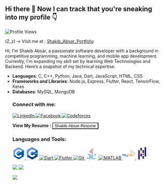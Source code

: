 <h2>Hi there 👋 Now I can track that you're sneaking into my profile 👇</h2>
<img src="https://komarev.com/ghpvc/?username=sabsar42&color=blueviolet" alt="Profile Views" />

<p>(Z_z) -> Visit me at :  
<a href="https://sabsar42.github.io/Absar-s-Portfolio-Website/" target="_blank">Shakib_Absar_Portfolio</a></p>

<p>Hi, I'm Shakib Absar, a passionate software developer with a background in competitive programming, machine learning, and mobile app development. Currently, I'm expanding my skill set by learning Web Technologies and Backend. Here’s a snapshot of my technical expertise:</p>

<ul>
  <li><strong>Languages</strong>: C, C++, Python, Java, Dart, JavaScript, HTML, CSS</li>
  <li><strong>Frameworks and Libraries</strong>: Node.js, Express, Flutter, React, TensorFlow, Keras</li>
  <li><strong>Databases</strong>: MySQL, MongoDB</li>


<h3 align="left">Connect with me:</h3>
<p align="left">
  <a href="https://www.linkedin.com/in/shakib-absar-/" target="blank">
    <img align="center" src="https://raw.githubusercontent.com/rahuldkjain/github-profile-readme-generator/master/src/images/icons/Social/linked-in-alt.svg" alt="LinkedIn" height="30" width="40" />
  </a>
  <a href="https://www.facebook.com/shakib.senpai/" target="blank">
    <img align="center" src="https://raw.githubusercontent.com/rahuldkjain/github-profile-readme-generator/master/src/images/icons/Social/facebook.svg" alt="Facebook" height="30" width="40" />
  </a>
  <a href="https://codeforces.com/profile/SABSAR_42" target="blank">
    <img align="center" src="https://raw.githubusercontent.com/rahuldkjain/github-profile-readme-generator/master/src/images/icons/Social/codeforces.svg" alt="Codeforces" height="30" width="40" />
  </a>
</p>
<b> View My Resume : <a
              href="https://drive.google.com/file/d/1EaKVFu-KOHYZdAY16xOQK1FSVVVBJD5K/view?usp=sharing"
              target="_blank"
            >
              <button
                class="btn"
                style="
                  background-color: rgb(244, 246, 252);
                  color: rgb(19, 17, 17);
                ">
                Shakib-Absar-Resume
              </button>
            </a>
</b>
<h3 align="left">Languages and Tools:</h3>
<p align="left">
  <a href="https://www.cprogramming.com/" target="_blank" rel="noreferrer">
    <img src="https://raw.githubusercontent.com/devicons/devicon/master/icons/c/c-original.svg" alt="C" width="40" height="40" />
  </a>
  <a href="https://www.w3schools.com/cpp/" target="_blank" rel="noreferrer">
    <img src="https://raw.githubusercontent.com/devicons/devicon/master/icons/cplusplus/cplusplus-original.svg" alt="C++" width="40" height="40" />
  </a>
  <a href="https://dart.dev" target="_blank" rel="noreferrer">
    <img src="https://www.vectorlogo.zone/logos/dartlang/dartlang-icon.svg" alt="Dart" width="40" height="40" />
  </a>
  <a href="https://flutter.dev" target="_blank" rel="noreferrer">
    <img src="https://www.vectorlogo.zone/logos/flutterio/flutterio-icon.svg" alt="Flutter" width="40" height="40" />
  </a>
  <a href="https://git-scm.com/" target="_blank" rel="noreferrer">
    <img src="https://www.vectorlogo.zone/logos/git-scm/git-scm-icon.svg" alt="Git" width="40" height="40" />
  </a>
  <a href="https://www.java.com" target="_blank" rel="noreferrer">
    <img src="https://raw.githubusercontent.com/devicons/devicon/master/icons/java/java-original.svg" alt="Java" width="40" height="40" />
  </a>
  <a href="https://www.mathworks.com/" target="_blank" rel="noreferrer">
    <img src="https://upload.wikimedia.org/wikipedia/commons/2/21/Matlab_Logo.png" alt="MATLAB" width="40" height="40" />
  </a>
  <a href="https://www.mysql.com/" target="_blank" rel="noreferrer">
    <img src="https://raw.githubusercontent.com/devicons/devicon/master/icons/mysql/mysql-original-wordmark.svg" alt="MySQL" width="40" height="40" />
  </a>
  <a href="https://pandas.pydata.org/" target="_blank" rel="noreferrer">
    <img src="https://raw.githubusercontent.com/devicons/devicon/2ae2a900d2f041da66e950e4d48052658d850630/icons/pandas/pandas-original.svg" alt="Pandas" width="40" height="40" />
  </a>
</p>


<!-- 📊 GitHub Stats: -->
![](https://github-readme-streak-stats.herokuapp.com/?user=sabsar42&theme=github_dark&hide_border=true)
![](https://github-readme-stats.vercel.app/api?username=sabsar42&theme=highcontrast&hide_border=true&include_all_commits=true&count_private=true)<br/>

![](https://github-readme-stats.vercel.app/api/top-langs/?username=sabsar42&theme=github_dark&hide_border=true&include_all_commits=true&count_private=false&layout=compact)

<!-- Proudly created with GPRM ( https://gprm.itsvg.in ) -->
